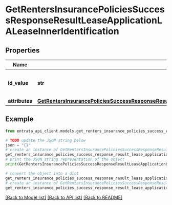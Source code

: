 # GetRentersInsurancePoliciesSuccessResponseResultLeaseApplicationLALeaseInnerIdentification


## Properties

Name | Type | Description | Notes
------------ | ------------- | ------------- | -------------
**id_value** | **str** | Unique identifier for the lease | 
**attributes** | [**GetRentersInsurancePoliciesSuccessResponseResultLeaseApplicationLALeaseInnerIdentificationAttributes**](GetRentersInsurancePoliciesSuccessResponseResultLeaseApplicationLALeaseInnerIdentificationAttributes.md) |  | 

## Example

```python
from entrata_api_client.models.get_renters_insurance_policies_success_response_result_lease_application_la_lease_inner_identification import GetRentersInsurancePoliciesSuccessResponseResultLeaseApplicationLALeaseInnerIdentification

# TODO update the JSON string below
json = "{}"
# create an instance of GetRentersInsurancePoliciesSuccessResponseResultLeaseApplicationLALeaseInnerIdentification from a JSON string
get_renters_insurance_policies_success_response_result_lease_application_la_lease_inner_identification_instance = GetRentersInsurancePoliciesSuccessResponseResultLeaseApplicationLALeaseInnerIdentification.from_json(json)
# print the JSON string representation of the object
print(GetRentersInsurancePoliciesSuccessResponseResultLeaseApplicationLALeaseInnerIdentification.to_json())

# convert the object into a dict
get_renters_insurance_policies_success_response_result_lease_application_la_lease_inner_identification_dict = get_renters_insurance_policies_success_response_result_lease_application_la_lease_inner_identification_instance.to_dict()
# create an instance of GetRentersInsurancePoliciesSuccessResponseResultLeaseApplicationLALeaseInnerIdentification from a dict
get_renters_insurance_policies_success_response_result_lease_application_la_lease_inner_identification_from_dict = GetRentersInsurancePoliciesSuccessResponseResultLeaseApplicationLALeaseInnerIdentification.from_dict(get_renters_insurance_policies_success_response_result_lease_application_la_lease_inner_identification_dict)
```
[[Back to Model list]](../README.md#documentation-for-models) [[Back to API list]](../README.md#documentation-for-api-endpoints) [[Back to README]](../README.md)



